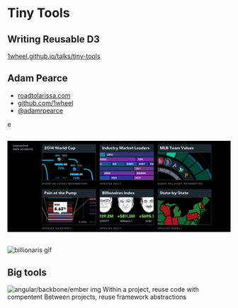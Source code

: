 # Tiny Tools

## Writing Reusable D3

[1wheel.github.io/talks/tiny-tools](http://1wheel.github.io/talks/tiny-tools/#/)


## Adam Pearce
- [roadtolarissa.com](http://roadtolarissa.com)
- [github.com/1wheel](https://github.com/1wheel)
- [@adamrpearce](https://twitter.com/adamrpearce)

e
<!-- started at bloomberg two years ago, hired to develop explorative interactive data products -->
## 
![visual-data](img/visual-data.png)


<!-- complex interactions with lots of screens -->
##
![billionaris gif](img/bill.gif)


<!--  -->
## Big tools
![angular/backbone/ember img](img/)
Within a project, reuse code with compentent
Between projects, reuse framework abstractions

